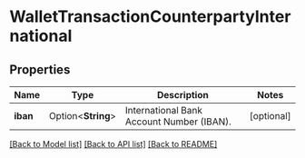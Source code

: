 # WalletTransactionCounterpartyInternational

## Properties

Name | Type | Description | Notes
------------ | ------------- | ------------- | -------------
**iban** | Option<**String**> | International Bank Account Number (IBAN). | [optional]

[[Back to Model list]](../README.md#documentation-for-models) [[Back to API list]](../README.md#documentation-for-api-endpoints) [[Back to README]](../README.md)


